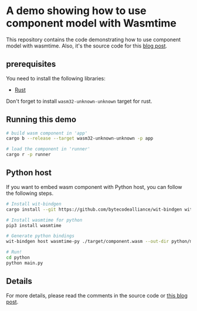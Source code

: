 # A demo showing how to use component model with Wasmtime

This repository contains the code demonstrating how to use component model with wasmtime. Also, it's the source code for this [blog post](https://blog.mediosz.club/2022/11/17/how-to-use-wit-bindgen/).

## prerequisites

You need to install the following libraries:

- [Rust](https://rustup.rs/)

Don't forget to install `wasm32-unknown-unknown` target for rust.

## Running this demo 

```bash 
# build wasm component in 'app'
cargo b --release --target wasm32-unknown-unknown -p app

# load the component in 'runner'
cargo r -p runner

```

## Python host

If you want to embed wasm component with Python host, you can follow the following steps.

```bash 
# Install wit-bindgen 
cargo install --git https://github.com/bytecodealliance/wit-bindgen wit-bindgen-cli

# Install wasmtime for python 
pip3 install wasmtime

# Generate python bindings
wit-bindgen host wasmtime-py ./target/component.wasm --out-dir python/markdown/

# Run! 
cd python 
python main.py
```

## Details

For more details, please read the comments in the source code or [this blog post](https://blog.mediosz.club/2022/11/17/how-to-use-wit-bindgen/).
